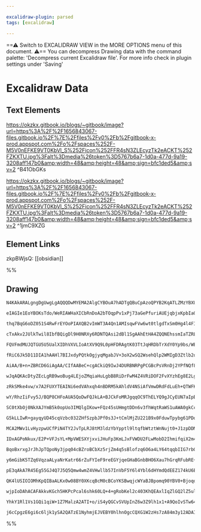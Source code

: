 ```yaml
---

excalidraw-plugin: parsed
tags: [excalidraw]

---
```

==⚠  Switch to EXCALIDRAW VIEW in the MORE OPTIONS menu of this document. ⚠== You can decompress Drawing data with the command palette: 'Decompress current Excalidraw file'. For more info check in plugin settings under 'Saving'


# Excalidraw Data

## Text Elements
https://okzkx.gitbook.io/blogs/~gitbook/image?url=https%3A%2F%2F1656843067-files.gitbook.io%2F%7E%2Ffiles%2Fv0%2Fb%2Fgitbook-x-prod.appspot.com%2Fo%2Fspaces%252F-M5V0nEFKE9VT0KbVl_S%252Ficon%252FFR4sN3ZLEcyzTk2eACKT%252FZKXTU.jpg%3Falt%3Dmedia%26token%3D5767b6a7-1d0a-477d-9a19-3208aff147b0&amp;width=48&amp;height=48&amp;sign=bfc1ded5&amp;sv=2 ^B41ObGKs

https://okzkx.gitbook.io/blogs/~gitbook/image?url=https%3A%2F%2F1656843067-files.gitbook.io%2F%7E%2Ffiles%2Fv0%2Fb%2Fgitbook-x-prod.appspot.com%2Fo%2Fspaces%252F-M5V0nEFKE9VT0KbVl_S%252Ficon%252FFR4sN3ZLEcyzTk2eACKT%252FZKXTU.jpg%3Falt%3Dmedia%26token%3D5767b6a7-1d0a-477d-9a19-3208aff147b0&amp;width=48&amp;height=48&amp;sign=bfc1ded5&amp;sv=2 ^1jmC9XZG

## Element Links
zkpBWjsQ: [[obsidian]]

%%
## Drawing
```compressed-json
N4KAkARALgngDgUwgLgAQQQDwMYEMA2AlgCYBOuA7hADTgQBuCpAzoQPYB2KqATLZMzYBXUtiRoIACyhQ4zZAHoFAc0JRJQgEYA6bGwC2CgF7N6hbEcK4OCtptbErHALRY8RMpWdx8Q1TdIEfARcZgRmBShcZQUebQBGAGYEmjoghH0EDihmbgBtcDBQMBKIEm4IRIB2ADFCAE19CjYASQA5AFYABUSAWRaAKwAOIRqhmFSSyFhECqIOJH5SzG5n

eIAGIe1EoYBOKsTdo/WeRIAWHaXICbRnDoA2bTOqpPv1xPj73aGePfuriAUEjqbjxKpbIaQoYdM7fdZne5DKodAGSBCEZTSUE8DraDr4mHxI48eJIlGFSDWZTBbjrAHMKCkNgAawQAGE2Pg2KQKgBieIIAUCyalTS4bDM5RMoQcYgcrk8iSM6zMOC4QLZEWQABmhHw+AAyrAaRJBB4tRAGUzWQB1YGSbh8CmWxkshBGmAm9Bm8oA6WYhbMXJoeIA

thq7BqG6oDZ051S4RwFrEYOoPIAXQB2vImWT3A4Qn1AMIsqwFVw6wt0tlgdTxSm0Hg4l4FIAvvSEAhiKDEus3mcSeCAYwWOwuCGOolh0xWJw2pwxKChvF4h11u8YcXmAARdJQLvcbUEMIAzTCWUAUWCmWyqYzAKEcGIuH33ZDyJ4Zw2Zy/PB4/2deZmXzQt8ABLkJQPNAj3wE9nTgNgSxyfIKTAAophKOMMLAdZUMzVD0IwsEIShGE4QRMkrhKeI

cTxAkv2JUlkTwil8IbfBQigDl9H0NRXy6RDNTQAsi2dBl1SgAAhEtHA4ZQQNEhssmIaTZRLeThNA+kolIKAAEFSCZCg0VwN9UBEsDnWUgyjJMsyLIBBD8BgZROEPY8EEKdtCnrSBygkIxmTgSSbQGZgAEULRmZsMH0TQu2fTQaQBFZbh4KoqjxDYSXiAcOjBP8AWjNZdlxHZ7g2e4qhJSdTjOAEgWIEE0DXLDSjRDEsRa9cASpL02oEV1WXlbk+S

FQVFmdMUJQTGU5U5UalXIDhVXVLIoAtXV9Q9L0pHFDRAgtK03TtJqHRDbTrXdY0Yp9bs/WEANwlTUNnXDcUo1BHrnWrYhawUyyGzCKDUH2KoznJBsR1ncdeCnZ1obHecOEXEMhg+f9dnWDohgfJ8XxBsEOk/b8qjebGt13YJX3c2CEABWakxTfI2NFc9iCvDJ1rvVnICAio8jyOwHCcdN0wtCDWTMmC4KB9xm0I6iqPiViAWwIQGQMbcX1wbhfMg

fRiC6Jk5D11DIA1hAAHl7BIJxdyPQtkOgjyqMgabJV+3oX2wSQ2WsehQlp2WMIgD3Ztlb2oF9zmbw2tBGSEenzbD8VPfZkbFXQXltVzrVRTTiPiCtiNPrQN43bD7liCYKOY+vdbuET5PsKr0ga9ITO+Vz7V8/d6umBLj7YFpSutqyXBMgANUIVgkubGXPIw1s22LUtUvQXB4ggLyll86AsHj9BAB4NwAEfekWR5CUFlAswbRVCgM8WW0dgFCSthl

AiAA/B+n+ZBRCD6GiAgAA/CIfAABeC+cgACkiQ9IwJ4DURBNRPgPCGBcPsVRnDj2YPfNQf8X5sBQTAqoF4UG4JQfQdYKDNAoN/mwFkzhMDeCZMQbQuA4ByAQlAXQBgUHEKQatMQzBEHExqM4XoHQp7rA4BeGoABpC8uwp4ABV1gKM0FPfAAB9A0YikHmE4AYmoNQABKZxmBtESAALQADIXmwDAIwqjmQ8AQHpNkCjVEmJsQogAGqogAqtoAYcBlB

wJqAQKAcDtyZEcLgRB9woBug4LEjoZMqiaHuLgbB8RiDrFwM4Z4VRiDOF2FvXYzhEg8E2LgXOuUsnrAAGSTzgAAbkauoCBZwhitP0B0jqmIoA9L6W09prBlAcAgZobU2B8ldg6P0jppgIE8E2pwKABpCBGGbLUrMmyom8WctwSGpR9yYH0kQKZcwEDag2tOXS5gCB6WubDaA4YLT+XQJJL8NsADiCjcgAmihUC5DznQbxKhg7QkJew/iqi8HE8MG

zRkSMke4vw/x7A2FUXYTEAINi6edVAhxqh4nBDRM5kAhldV4NSiAfVmwDRdFdLuEh+QTWFKeQuv12XoGVCtNUGoIUNi2oaG6FRJD7REJNIGQ0ECnWajGS6bodq3U5L6H6j1JD/Qum9UuI8QzfQbL9PV5ktJiU7GZDB+KGWIzcmgFFpQHUcGRqjGM/43iInePVZ0j5nw03fMTL88JlxJGdX5Hce4QaLwZtKJmPNTzs1jtzFm4ESzAQkNAq+thmS33

wY/RhzIiFvy5J/BQP8CHFoAUA5QoDwFQJkLA+BJCkFoMRJgqqOC9ThELYQ9gJCyEUN7aIpB1DaH0OrUwlhcA2EcK4aqNgvC9D6AESg4R4QTGSOkbI+RSiVHqM0dovRJijFpJxEg8xljrH2Mcc41x7jPHeN8QE4JoTwmROibE+JVgkkpNZGkxI24MlVWybktYBSiklLKRUok1TalDHqdqRpmgWnjOJaM5Z7TaUjN6dhyZ0zZnzJrsQJZ4zVnrPAmw

SC0tXbOj0NkXAJYmB5k0opUo3IMQlgIKow+FQz45sUHmgtDDn6v3fhWqtRaWS1uAWA0gkCc1wIQUglBHaMG9m7bg/txaiFDvIUgyh46aFILoUgsTzJmGsLYOwzh3Dl18LXUgwRNRN1jvETumRcjFHKLURorRuj9GXrqIxkx16rG2IcU4lxbiPFeJ8SFvxgSQlhIiYkKJ+AYnAd/Yk/8AGsjpMyeBvJUHikZVg5UhDdSGnPDQ9hzD+Hxm4awxRjER

G5kLLIwR+gayqyUD45cqVzbc032ZHfSzpbJPf0s3J+tCmlMjZU221B9x0FduwTpybg61PDqM6OqhpmajmZqJZ6zc7bMLocyu/hLmN0Ri3SFrze7fOHoCye4L4jz3hYsZFu9MXH3xZfUlt9qXP0Ze/Tlrsf78upKK2BnJpXCnldKeUqrNSasobq+hgZnT7Stdxy1pruPCMzM66R8jJPetUcAixgAEuiYZoJtA4l6kIFJZjwg7ObM3NeNcN6Mpp2Kn

MCA2MWv1LvHyzpwUCfPiN4TY2JvTpLRJ8tM3ldzYbYpptl9ltqfbWtztWnNujt0+J1zpDDM1GMzUCdZmp0yas7O+d9ml03eczUVz7nt1SO8/uvzR7AunpC99kLEXb3RYfXF59iXxHJffWlr9WWf3Q7y8kuHwHQNZMR5B5HMG0fwYx0h2rTSGv4+J4Mxn0gCcrPa2Tkjiyet9YOdkbZuzHQsu1IcyeepowMvBa89rtz7kWhHFAZ5+BB83KVJ84sZk

IDxAGPoNkux/E2P+VFJsYL+MpVWESXYjxviJHuFp3KmLJxFVWDU2FLwMobD2IhmifqiX2m4GcdYNFtAZV2DwA/lFnS4aOgMpMqjxiQKr8oQCcrjQWjhx8oLRZzQDLSrQiqbR6gSqegxTSq+yypHQKpKokqvTypXTqoVB3RVg6rmqEGcaGrRixgPRzTmoORWogw4wH67CPIwzcCRoMAzhIwLjNhri1JfAn7P6lABoExmREwkxhpDAn7sHOizxUwIB

BqoBxrxgJrJhJpTQpoNy3jpq04cBZroBCbXz5rjZm4q5sBlofzq6O6a4LY64tqqbIIG7rbG49rBB4LbYW57bW4HYmaToWbK7nYu6Lo8JObrpCIPYeZILPY+YHr+bHpBZnphZh6/YR73qxZPoJavopYfrpaZbZZxKp7/oZ4gbFY575J54VYF5VJF7IaoY44dKNZjKE5V54atG15TL15daU4rLU4Sw0ZSzBwtylCMZRAsakBi5MENhcb+C8b8YSCCb

y6mGibK5TZq6VqzaALyaNrKatr66rZuFYIeF9reEGYjqeGHaBGnbBHO6Xau7hGrqRFubRE+67rxEB7vbJEh6pHiLh5RaZGA4x65EJ7g6FEp4JKlGAbw7Z4QZVHQY1FwZ1GIYNHY5l5nQ144btFYmk7Ea9FN5C6lDkAUCDZHxSArEibmHeHWFSbbF1pa6La64HEuFHFG4nFbbrE7bIK+E2527HYO5/whEPFhGObPF3ZRHiiPaea+4vYJGB4fYpHGJ

pE3qAkA7R45Eg55GJ4Q7J5Q5Qmw4wmZ4VHwllb57InVbF5Y6l4Ybl6dHYmdQdEEZ174kU6EkSz07tHM6s7Oi4Ds5sCc6sDt4JykBJx85lgSC4CJCbQi7TGgSS4lD7zfIQB2JdA6KkA8B2IcBaIXg2L4DOCqK4A6L1A2IABSzim+swEggQ2AUQckyUkKe+SQ2g9wsI+IFEiIWMP+l+twy4LO3qrZJI9wrZpU3BxK3A3w2g2M7Z++JI/+DYgBIYX4C

QK4lUSIOIOMhKpQIBaALKx0w08BY0XKcqBcM0cBCoYKSBwqjcWYaBJBpomq90YBV0+BjoqqrI953oj55Bfguqz0oIYYNBX0LKjMmh+hwuk8ou9klqDYMkEZm8ZwP5NY/5aA+sjYVZpKq8zBkheKvS7+BwohkArq3AZMHBfBKMzYuwGOn4shTosF0a1Msa9GDYZ4c0qaeh7GgMYh+MKhUhoasIOwSQGahhAM1GtGIxXk4AbEjKXCRoBMZs5yaImQc

wjpIoDAhACAFAkkvKGch5HKPcPcal6shk60LQ+4+gRobKel2c403KhQEAxlIqZlGQ2lZ5ulF5S0Ko15moSwDlIgTl5ldQ20kqD55ovljlpl5lllJ0r+aAdFkAEV2QzlFlCqn5lo354V/lkVGQZiFBKFKq9liVUAyVQ8kYRqMYJqCVWVSVgV3exyfemVJlNVGQnure3OHejVAVGQZJU+7ywQI+nV2VKVEkNkbAxkIQ0FHGflTVxV5lF4soo141pk5

YhkY1Rl1Vs1GQi1qiW+1Z7MalzA2ATI+o/iS4yQGCvSVUpInZ6w3Z9lh1x1+A9QoIvSTw64DECIDw1U+wvlRgjC+gClLqBAScjoCZVVM1yVuVDB+VEAv0alUoJAbeeybUEACNxARoCAcApyvlaNvQtmCA81uA88dGdMONpAJA/K+8kknI8+pAygYoAAFIONQLwGCCzczagOsHiAAJQWic7KCFjqgVB02M2nB0hwzi1i0s1c0dC81g3TUirRWsglz

j6cCpgzE6gi6c6ljk1ySA2QATzE1NyhmjEJVEBY0hlhnOgcCQXG1W2zHs7zA84m3y12ADAIC1nMAGg21wB401yE1G0uyk32Xijj6MCqKML4D63oW3TpC1ljgWjqyaz6A7UYUa18xDFMXB3C4GAGhx2q2wxqHsScR6Tx3h2R0AySVgDeQ6ijp6wrythAA
```
%%